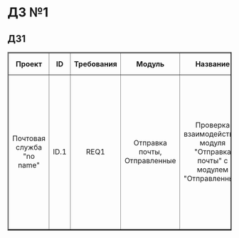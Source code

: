 # ДЗ №1
## ДЗ1
<table BORDER="2" CELLPADDING="2" CELLSPACING="2" WIDTH="100%">
    <thead>
        <tr WIDTH=”800”>
            <th>Проект</th>
            <th>ID</th>
            <th>Требования</th>
            <th>Модуль</th>
            <th>Название</th>
            <th>Приоритет теста</th>
            <th>Среда тестирования</th>
            <th>Предварительные условия</th>
            <th>Шаги теста</th>
            <th>Ожидаемый результат</th>
            <th>Статус прохождения</th>
        </tr>
    </thead>
    <tbody>
        <tr>
            <td rowspan=4 align="center">Почтовая служба "no name"</td>
            <td rowspan=4 align="center">ID.1</td>
            <td rowspan=4 align="center">REQ1</td>
            <td rowspan=4 align="center">Отправка почты, Отправленные</td>
            <td rowspan=4 align="center">Проверка взаимодействия модуля "Отправка почты" с модулем "Отправленные"</td>
            <td rowspan=4 align="center">Средний</td>
            <td rowspan=4 align="center">PC, Yandex Browser Версия  23.9.2.888</td>
            <td rowspan=4 align="center">Быть авторизированным в почтовой системе "no name" </td>
            <td rowspan=4 align="center">1.Зайти в раздел "почта"
2.В левом верхнем углу нажать "написать письмо"
3.В открывшейся форме заполнить поля:
Кому
Тема
Тело письма
4.Нажать кнопку "отправить"</td>
            <td rowspan=4 align="center">Письмо должно быть отправленно по указанному email, а его копия поместиться во вкладку "Отправленные"</td>
            <td rowspan=4 align="center">Успешно</td>
            <td rowspan=4 align="center"></td>
        </tr>
        <tr>
        </tr>
        <tr>
        </tr>
        <tr>
        </tr>
    </tbody>
</table>
